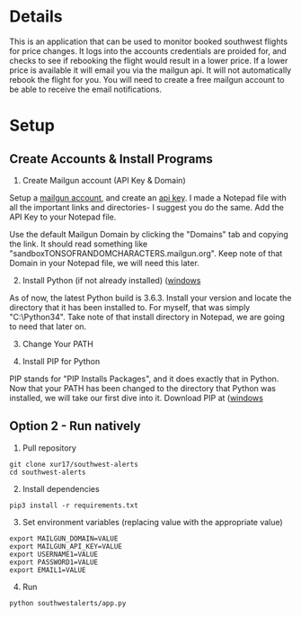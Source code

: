 # Details

This is an application that can be used to monitor booked southwest flights for
price changes. It logs into the accounts credentials are proided for, and
checks to see if rebooking the flight would result in a lower price. If a lower
price is available it will email you via the mailgun api. It will not
automatically rebook the flight for you. You will need to create a free mailgun
account to be able to receive the email notifications.

# Setup

## Create Accounts & Install Programs

1. Create Mailgun account (API Key & Domain)

Setup a [mailgun account](https://www.mailgun.com/), and create an [api
key](https://app.mailgun.com/app/account/security). I made a Notepad file with all the important links and directories- I suggest you do the same. Add the API Key to your Notepad file.

Use the default Mailgun Domain by clicking the "Domains" tab and copying the link. It should read something like "sandboxTONSOFRANDOMCHARACTERS.mailgun.org". Keep note of that Domain in your Notepad file, we will need this later.

2. Install Python (if not already installed)
   ([windows](https://www.python.org/downloads/windows/)

As of now, the latest Python build is 3.6.3. Install your version and locate the directory that it has been installed to. For myself, that was simply "C:\Python34". Take note of that install directory in Notepad, we are going to need that later on. 

3. Change Your PATH

4. Install PIP for Python

PIP stands for "PIP Installs Packages", and it does exactly that in Python. Now that your PATH has been changed to the directory that Python was installed, we will take our first dive into it.
   Download PIP at ([windows](https://pip.pypa.io/en/stable/installing/)

## Option 2 - Run natively

1. Pull repository

```
git clone xur17/southwest-alerts
cd southwest-alerts
```

2. Install dependencies

```
pip3 install -r requirements.txt
```

3. Set environment variables (replacing value with the appropriate value)

```
export MAILGUN_DOMAIN=VALUE
export MAILGUN_API_KEY=VALUE
export USERNAME1=VALUE
export PASSWORD1=VALUE
export EMAIL1=VALUE
```

4. Run

```
python southwestalerts/app.py
```
